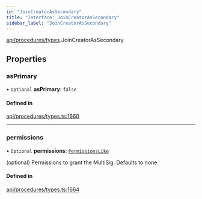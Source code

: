 ```yaml
---
id: "JoinCreatorAsSecondary"
title: "Interface: JoinCreatorAsSecondary"
sidebar_label: "JoinCreatorAsSecondary"
---
```


[api/procedures/types](../../../../../modules/API/Procedures/Types/Types.md).JoinCreatorAsSecondary

## Properties

### asPrimary

• `Optional` **asPrimary**: ``false``

#### Defined in

[api/procedures/types.ts:1660](https://github.com/PolymeshAssociation/polymesh-sdk/blob/b55e63737/src/api/procedures/types.ts#L1660)

___

### permissions

• `Optional` **permissions**: [`PermissionsLike`](../../../../../modules/API/Entities/Types/Types.md#permissionslike)

(optional) Permissions to grant the MultiSig. Defaults to none

#### Defined in

[api/procedures/types.ts:1664](https://github.com/PolymeshAssociation/polymesh-sdk/blob/b55e63737/src/api/procedures/types.ts#L1664)
